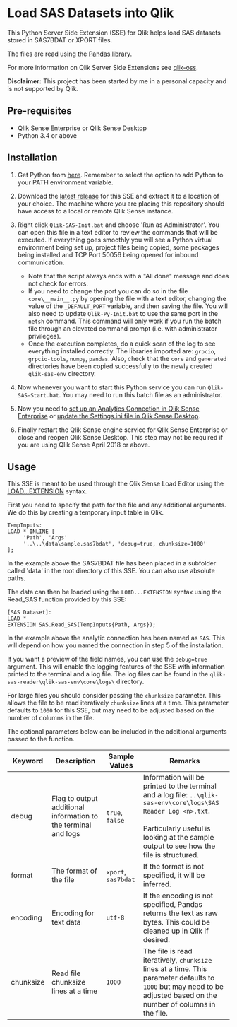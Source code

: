 # Load SAS Datasets into Qlik
This Python Server Side Extension (SSE) for Qlik helps load SAS datasets stored in SAS7BDAT or XPORT files.

The files are read using the [Pandas library](https://pandas.pydata.org/pandas-docs/stable/io.html?highlight=sas7bdatreader#sas-formats).

For more information on Qlik Server Side Extensions see [qlik-oss](https://github.com/qlik-oss/server-side-extension).

**Disclaimer:** This project has been started by me in a personal capacity and is not supported by Qlik. 


## Pre-requisites

- Qlik Sense Enterprise or Qlik Sense Desktop
- Python 3.4 or above


## Installation

1. Get Python from [here](https://www.python.org/downloads/). Remember to select the option to add Python to your PATH environment variable.

2. Download the [latest release](https://github.com/nabeel-qlik/qlik-sas-reader/releases/) for this SSE and extract it to a location of your choice. The machine where you are placing this repository should have access to a local or remote Qlik Sense instance.

3. Right click `Qlik-SAS-Init.bat` and choose 'Run as Administrator'. You can open this file in a text editor to review the commands that will be executed. If everything goes smoothly you will see a Python virtual environment being set up, project files being copied, some packages being installed and TCP Port 50056 being opened for inbound communication. 
    - Note that the script always ends with a "All done" message and does not check for errors.
    - If you need to change the port you can do so in the file `core\__main__.py` by opening the file with a text editor, changing the value of the `_DEFAULT_PORT` variable, and then saving the file. You will also need to update `Qlik-Py-Init.bat` to use the same port in the `netsh` command. This command will only work if you run the batch file through an elevated command prompt (i.e. with administrator privileges).
    - Once the execution completes, do a quick scan of the log to see everything installed correctly. The libraries imported are: `grpcio`, `grpcio-tools`, `numpy`, `pandas`. Also, check that the `core` and `generated` directories have been copied successfully to the newly created `qlik-sas-env` directory.

4. Now whenever you want to start this Python service you can run `Qlik-SAS-Start.bat`. You may need to run this batch file as an administrator.

5. Now you need to [set up an Analytics Connection in Qlik Sense Enterprise](https://help.qlik.com/en-US/sense/February2018/Subsystems/ManagementConsole/Content/create-analytic-connection.htm) or [update the Settings.ini file in Qlik Sense Desktop](https://help.qlik.com/en-US/sense/February2018/Subsystems/Hub/Content/Introduction/configure-analytic-connection-desktop.htm).

6. Finally restart the Qlik Sense engine service for Qlik Sense Enterprise or close and reopen Qlik Sense Desktop. This step may not be required if you are using Qlik Sense April 2018 or above.


## Usage

This SSE is meant to be used through the Qlik Sense Load Editor using the [LOAD...EXTENSION](https://help.qlik.com/en-US/sense/November2018/Subsystems/Hub/Content/Sense_Hub/Scripting/ScriptRegularStatements/Load.htm) syntax. 

First you need to specify the path for the file and any additional arguments. We do this by creating a temporary input table in Qlik.

```
TempInputs:
LOAD * INLINE [
     'Path', 'Args'
     '..\..\data\sample.sas7bdat', 'debug=true, chunksize=1000'
];
```

In the example above the SAS7BDAT file has been placed in a subfolder called 'data' in the root directory of this SSE. You can also use absolute paths.

The data can then be loaded using the `LOAD...EXTENSION` syntax using the Read_SAS function provided by this SSE:

```
[SAS Dataset]:
LOAD *
EXTENSION SAS.Read_SAS(TempInputs{Path, Args});
```

In the example above the analytic connection has been named as `SAS`. This will depend on how you named the connection in step 5 of the installation.

If you want a preview of the field names, you can use the `debug=true` argument. This will enable the logging features of the SSE with information printed to the terminal and a log file. The log files can be found in the `qlik-sas-reader\qlik-sas-env\core\logs\` directory. 

For large files you should consider passing the `chunksize` parameter. This allows the file to be read iteratively `chunksize` lines at a time. This parameter defaults to `1000` for this SSE, but may need to be adjusted based on the number of columns in the file. 

The optional parameters below can be included in the additional arguments passed to the function.  

| Keyword | Description | Sample Values | Remarks |
| --- | --- | --- | --- |
| debug | Flag to output additional information to the terminal and logs | `true`, `false` | Information will be printed to the terminal and a log file: `..\qlik-sas-env\core\logs\SAS Reader Log <n>.txt`. <br/><br/>Particularly useful is looking at the sample output to see how the file is structured. |
| format | The format of the file | `xport`, `sas7bdat` | If the format is not specified, it will be inferred. |
| encoding | Encoding for text data | `utf-8` | If the encoding is not specified, Pandas returns the text as raw bytes. This could be cleaned up in Qlik if desired. |
| chunksize | Read file chunksize lines at a time | `1000` | The file is read iteratively, `chunksize` lines at a time. This parameter defaults to `1000` but may need to be adjusted based on the number of columns in the file. |